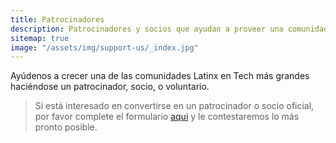 ```yaml
---
title: Patrocinadores
description: Patrocinadores y socios que ayudan a proveer una comunidad inclusiva.
sitemap: true
image: "/assets/img/support-us/_index.jpg"
---
```


Ayúdenos a crecer una de las comunidades Latinx en Tech más grandes haciéndose un patrocinador, socio, o voluntario.

> Si está interesado en convertirse en un patrocinador o socio oficial, por favor complete el formulario [aqui](https://techqueria.org/en/support-us) y le contestaremos lo más pronto posible.
